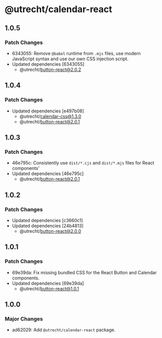 # @utrecht/calendar-react

## 1.0.5

### Patch Changes

- 6343055: Remove `@babel` runtime from `.mjs` files, use modern JavaScript syntax and use our own CSS injection script.
- Updated dependencies [6343055]
  - @utrecht/button-react@2.0.2

## 1.0.4

### Patch Changes

- Updated dependencies [e497b08]
  - @utrecht/calendar-css@1.3.0
  - @utrecht/button-react@2.0.1

## 1.0.3

### Patch Changes

- 46e795c: Consistently use `dist/*.cjs` and `dist/*.mjs` files for React components'
- Updated dependencies [46e795c]
  - @utrecht/button-react@2.0.1

## 1.0.2

### Patch Changes

- Updated dependencies [c3660c1]
- Updated dependencies [24b4813]
  - @utrecht/button-react@2.0.0

## 1.0.1

### Patch Changes

- 69e39da: Fix missing bundled CSS for the React Button and Calendar components.
- Updated dependencies [69e39da]
  - @utrecht/button-react@1.0.1

## 1.0.0

### Major Changes

- ad62029: Add `@utrecht/calendar-react` package.
